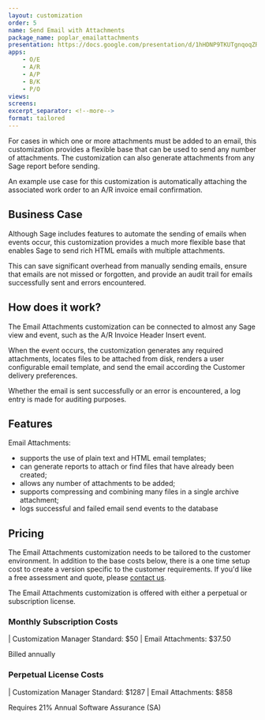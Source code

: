 ```yaml
---
layout: customization
order: 5
name: Send Email with Attachments
package_name: poplar_emailattachments
presentation: https://docs.google.com/presentation/d/1hHDNP9TKUTgnqoqZR5_4wyjTRLzar7J-kKHohkHmeJQ/edit?usp=sharing
apps:
    - O/E
    - A/R
    - A/P
    - B/K
    - P/O
views:
screens:
excerpt_separator: <!--more-->
format: tailored
---
```


For cases in which one or more attachments must be added to an email,
this customization provides a flexible base that can be used to send
any number of attachments.  The customization can also generate 
attachments from any Sage report before sending.

An example use case for this customization is automatically attaching 
the associated work order to an A/R invoice email confirmation.
<!--more-->

## Business Case

Although Sage includes features to automate the sending of emails when events
occur, this customization provides a much more flexible base that enables Sage
to send rich HTML emails with multiple attachments.  

This can save significant overhead from manually sending emails, ensure that
emails are not missed or forgotten, and provide an audit trail for emails
successfully sent and errors encountered.

## How does it work?

The Email Attachments customization can be connected to almost any Sage view
and event, such as the A/R Invoice Header Insert event.

When the event occurs, the customization generates any required attachments,
locates files to be attached from disk, renders a user configurable email
template, and send the email according the Customer delivery preferences.

Whether the email is sent successfully or an error is encountered, a log entry
is made for auditing purposes.

## Features

Email Attachments:

- supports the use of plain text and HTML email templates;
- can generate reports to attach or find files that have already been created;
- allows any number of attachments to be added;
- supports compressing and combining many files in a single archive attachment;
- logs successful and failed email send events to the database

## Pricing

The Email Attachments customization needs to be tailored to the customer
environment.  In addition to the base costs below, there is a one time 
setup cost to create a version specific to the customer requirements.  If
you'd like a free assessment and quote, please <a
href="mailto:chris@poplars.dev">contact us</a>.

The Email Attachments customization is offered with either a perpetual or 
subscription license.

### Monthly Subscription Costs

| Customization Manager Standard: $50
| Email Attachments: $37.50

Billed annually

### Perpetual License Costs

| Customization Manager Standard: $1287
| Email Attachments: $858

Requires 21% Annual Software Assurance (SA)
